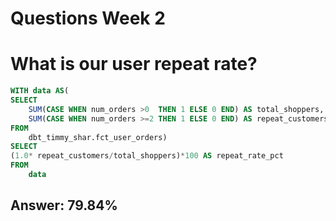 # Questions Week 2

# What is our user repeat rate?

```sql
WITH data AS(
SELECT
    SUM(CASE WHEN num_orders >0  THEN 1 ELSE 0 END) AS total_shoppers,
    SUM(CASE WHEN num_orders >=2 THEN 1 ELSE 0 END) AS repeat_customers
FROM
    dbt_timmy_shar.fct_user_orders)
SELECT 
(1.0* repeat_customers/total_shoppers)*100 AS repeat_rate_pct
FROM
    data
```
## Answer: 79.84%
